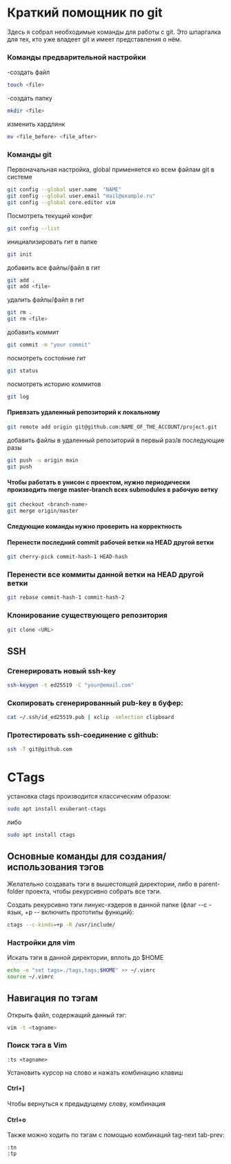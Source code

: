 # Краткий помощник по git

Здесь я собрал необходимые команды для работы с git.
Это шпаргалка для тех, кто уже владеет git и имеет представления о нём.

### Команды предварительной настройки
-создать файл
```bash
touch <file>   
```
-создать папку
```bash
mkdir <file>   
```
изменить хардлинк
```bash
mv <file_before> <file_after>
```

### Команды git

Первоначальная настройка, global применяется ко всем файлам git в системе
```bash
git config --global user.name  "NAME"
git config --global user.email "mail@example.ru" 
git config --global core.editor vim
```

Посмотреть текущий конфиг
```bash
git config --list
```
инициализировать гит в папке
```bash
git init
```
добавить все файлы/файл в гит
```bash
git add .
git add <file>
```

удалить файлы/файл в гит
```bash
git rm .
git rm <file>
```
добавить коммит
```bash
git commit -m "your commit"
```
посмотреть состояние гит
```bash
git status
```
посмотреть историю коммитов
```bash
git log
```

#### Привязать удаленный репозиторий к локальному 
```bash
git remote add origin git@github.com:NAME_OF_THE_ACCOUNT/project.git
```

добавить файлы в удаленный репозиторий в первый раз/в последующие разы
```bash
git push -u origin main
git push
```
#### Чтобы работать в унисон с проектом, нужно периодически производить merge master-branch всех submodules в рабочую ветку
```bash
git checkout <branch-name>
git merge origin/master
```
#### Следующие команды нужно проверить на корректность
#### Перенести последний commit рабочей ветки на HEAD другой ветки
```bash
git cherry-pick commit-hash-1 HEAD-hash
```
### Перенести все коммиты данной ветки на HEAD другой ветки
```bash
git rebase commit-hash-1 commit-hash-2
```


### Клонирование существующего репозитория
```bash
git clone <URL>
```
## SSH
### Сгенерировать новый ssh-key
```bash
ssh-keygen -t ed25519 -C "your@email.com"
```
### Скопировать сгенерированный pub-key в буфер:
```bash
cat ~/.ssh/id_ed25519.pub | xclip -selection clipboard
```
### Протестировать ssh-соединение с github:
```bash
ssh -T git@github.com
```

# CTags

установка ctags производится классическим образом:
```bash
sudo apt install exuberant-ctags
```
либо
```bash
sudo apt install ctags
```

## Основные команды для создания/использования тэгов
Желательно создавать тэги в вышестоящей директории, либо в parent-folder проекта, чтобы рекурсивно собрать все тэги.

Создать рекурсивно тэги линукс-хэдеров в данной папке (флаг --c - язык, +p -- включить прототипы функций):
```bash
ctags --c-kinds=+p -R /usr/include/
```
### Настройки для vim
Искать тэги в данной директории, вплоть до $HOME
```bash
echo -e "set tags=./tags,tags;$HOME" >> ~/.vimrc
source ~/.vimrc
```
## Навигация по тэгам
Открыть файл, содержащий данный тэг:
```bash
vim -t <tagname>
```
### Поиск тэга в Vim
```vim
:ts <tagname>
```
Установить курсор на слово и нажать комбинацию клавиш 
#### Ctrl+]

Чтобы вернуться к предыдущему слову, комбинация
#### Ctrl+o

Также можно ходить по тэгам с помощью комбинаций tag-next tab-prev:
```vim
:tn
:tp
```
